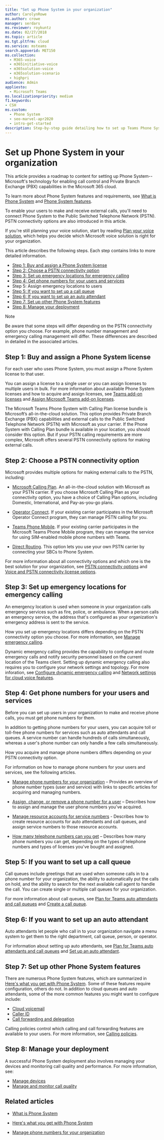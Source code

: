 ```yaml
---
title: "Set up Phone System in your organization"
author: CarolynRowe
ms.author: crowe
manager: serdars
ms.reviewer: roykuntz
ms.date: 02/27/2018
ms.topic: article
ms.tgt.pltfrm: cloud
ms.service: msteams
search.appverid: MET150
ms.collection:
  - M365-voice
  - m365initiative-voice
  - m365solution-voice
  - m365solution-scenario
  - highpri
audience: Admin
appliesto:
  - Microsoft Teams
ms.localizationpriority: medium
f1.keywords:
- CSH
ms.custom:
  - Phone System
  - seo-marvel-apr2020
  - intro-get-started
description: Step-by-step guide detailing how to set up Teams Phone System for your organization in Microsoft 365.
---
```


# Set up Phone System in your organization

This article provides a roadmap to content for setting up Phone System--Microsoft's technology for enabling call control and Private Branch Exchange (PBX) capabilities in the Microsoft 365 cloud. 

To learn more about Phone System features and requirements, see [What is Phone System](what-is-phone-system-in-office-365.md) and [Phone System features](here-s-what-you-get-with-phone-system.md). 

To enable your users to make and receive external calls, you'll need to connect Phone System to the Public Switched Telephone Network (PSTN). PSTN connectivity options are also introduced in this article.  

If you're still planning your voice solution, start by reading [Plan your voice solution](cloud-voice-landing-page.md), which helps you decide which Microsoft voice solution is right for your organization. 


This article describes the following steps. Each step contains links to more detailed information.
 
- [Step 1: Buy and assign a Phone System license](#step-1-buy-and-assign-a-phone-system-license)
- [Step 2: Choose a PSTN connectivity option](#step-2-choose-a-pstn-connectivity-option)
- [Step 3: Set up emergency locations for emergency calling](#step-3-set-up-emergency-locations-for-emergency-calling)
- [Step 4: Get phone numbers for your users and services](#step-4-get-phone-numbers-for-your-users-and-services)
- Step 5: Assign emergency locations to users
- [Step 5: If you want to set up a call queue](#step-5-if-you-want-to-set-up-a-call-queue)
- [Step 6: If you want to set up an auto attendant](#step-6-if-you-want-to-set-up-an-auto-attendant)
- [Step 7: Set up other Phone System features](#step-7-set-up-other-phone-system-features)
- [Step 8: Manage your deployment](#step-8-manage-your-deployment)

> [!NOTE]
> Be aware that some steps will differ depending on the PSTN connectivity option you choose. For example, phone number management and emergency calling management will differ.  These differences are described in detailed in the associated articles.

## Step 1: Buy and assign a Phone System license

For each user who uses Phone System, you must assign a Phone System license to that user.   

You can assign a license to a single user or you can assign licenses to multiple users in bulk. For more information about available Phone System licenses and how to acquire and assign licenses, see [Teams add-on licenses](/microsoftteams//teams-add-on-licensing/microsoft-teams-add-on-licensing) and [Assign Microsoft Teams add-on licenses](/microsoftteams/teams-add-on-licensing/assign-teams-add-on-licenses).

The Microsoft Teams Phone System with Calling Plan license bundle is Microsoft’s all-in-the-cloud solution. This option provides Private Branch Exchange (PBX) capabilities and external calls to the Public Switched Telephone Network (PSTN) with Microsoft as your carrier. If the Phone System with Calling Plan bundle is available in your location, you should consider this option. But if your PSTN calling requirements are more complex, Microsoft offers several PSTN connectivity options for making external calls.

## Step 2: Choose a PSTN connectivity option

Microsoft provides multiple options for making external calls to the PSTN, including:

- [Microsoft Calling Plan](calling-plans-for-office-365.md). An all-in-the-cloud solution with Microsoft as your PSTN carrier. If you choose Microsoft Calling Plan as your connectivity option, you have a choice of Calling Plan options, including Domestic, International, and Pay-as-you-go plans.

- [Operator Connect](operator-connect-plan.md). If your existing carrier participates in the Microsoft Operator Connect program, they can manage PSTN calling for you.

- [Teams Phone Mobile](operator-connect-mobile-plan.md). If your existing carrier participates in the Microsoft Teams Phone Mobile program, they can manage the service for using SIM-enabled mobile phone numbers with Teams.

- [Direct Routing](direct-routing-plan.md). This option lets you use your own PSTN carrier by connecting your SBCs to Phone System.

For more information about all connectivity options and which one is the best solution for your organization, see [PSTN connectivity options](pstn-connectivity.md) and [Voice and PSTN connectivity license options](/teams-add-on-licensing/microsoft-teams-add-on-licensing?branch=crowe-phone-system#voice-and-pstn-connectivity.md).


## Step 3: Set up emergency locations for emergency calling

An emergency location is used when someone in your organization calls emergency services such as fire, police, or ambulance. When a person calls an emergency service, the address that's configured as your organization's emergency address is sent to the service. 

How you set up emergency locations differs depending on the PSTN connectivity option you choose. For more information, see [Manage emergency calling](what-are-emergency-locations-addresses-and-call-routing.md).

Dynamic emergency calling provides the capability to configure and route emergency calls and notify security personnel based on the current location of the Teams client. Setting up dynamic emergency calling also requires you to configure your network settings and topology.  For more inforation, see [Configure dynamic emergency calling](configure-dynamic-emergency-calling.md) and [Network settings for cloud voice features](cloud-voice-network-settings.md).

## Step 4: Get phone numbers for your users and services

Before you can set up users in your organization to make and receive phone calls, you must get phone numbers for them.

In addition to getting phone numbers for your users, you can acquire toll or toll-free phone numbers for services such as auto attendants and call queues. A service number can handle hundreds of calls simultaneously, whereas a user's phone number can only handle a few calls simultaneously.

How you acquire and manage phone numbers differs depending on your PSTN connectivity option.

For information on how to manage phone numbers for your users and services, see the following articles. 

- [Manage phone numbers for your organization](manage-phone-numbers-landing-page.md) – Provides an overview of phone number types (user and service) with links to specific articles for acquiring and managing numbers.

- [Assign, change, or remove a phone number for a user](assign-change-or-remove-a-phone-number-for-a-user.md) – Describes how to assign and manage the user phone numbers you've acquired.  

- [Manage resource accounts for service numbers](manage-resource-accounts.md) - Describes how to create resource accounts for auto attendants and call queues, and assign service numbers to those resource accounts.

- [How many telephone numbers can you get](how-many-phone-numbers-can-you-get.md) – Describes how many phone numbers you can get, depending on the types of telephone numbers and types of licenses you've bought and assigned.


## Step 5: If you want to set up a call queue

Call queues include greetings that are used when someone calls in to a phone number for your organization, the ability to automatically put the calls on hold, and the ability to search for the next available call agent to handle the call. You can create single or multiple call queues for your organization.

For more information about call queues, see [Plan for Teams auto attendants and call queues](plan-auto-attendant-call-queue.md) and [Create a call queue](create-a-phone-system-call-queue.md).

## Step 6: If you want to set up an auto attendant

Auto attendants let people who call in to your organization navigate a menu system to get them to the right department, call queue, person, or operator.

For information about setting up auto attendants, see [Plan for Teams auto attendants and call queues](plan-auto-attendant-call-queue.md) and [Set up an auto attendant](create-a-phone-system-auto-attendant.md).

## Step 7: Set up other Phone System features

There are numerous Phone System features, which are summarized in [Here's what you get with Phone System](here-s-what-you-get-with-phone-system.md). Some of these features require configuration, others do not.  In addition to cloud queues and auto attendants, some of the more common features you might want to configure include:

- [Cloud voicemail](set-up-phone-system-voicemail.md)
- [Caller ID](caller-id-policies.md)
- [Call forwarding and delegation](user-call-settings.md)

Calling policies control which calling and call forwarding features are available to your users. For more information, see [Calling policies](teams-calling-policy.md).

## Step 8: Manage your deployment

A successful Phone System deployment also involves managing your devices and monitoring call quality and performance. For more information, see:

- [Manage devices](/devices/device-management.md)
- [Manage and monitor call quality](monitor-call-quality-qos.md)


## Related articles

- [What is Phone System](what-is-phone-system-in-office-365.md)

- [Here's what you get with Phone System](here-s-what-you-get-with-phone-system.md)

- [Manage phone numbers for your organization](manage-phone-numbers-landing-page.md)
